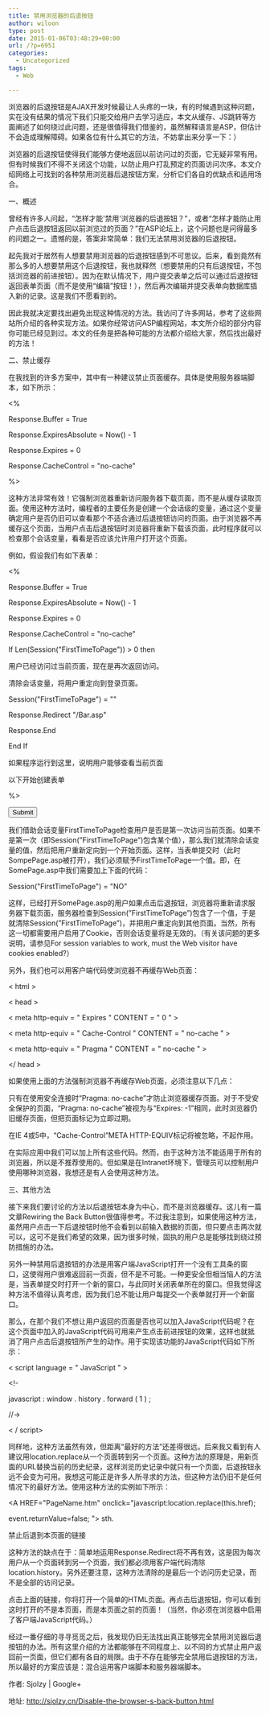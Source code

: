 ```yaml
---
title: 禁用浏览器的后退按钮
author: wiloon
type: post
date: 2015-01-06T03:48:29+00:00
url: /?p=6951
categories:
  - Uncategorized
tags:
  - Web

---
```

浏览器的后退按钮是AJAX开发时候最让人头疼的一块，有的时候遇到这种问题，实在没有结果的情况下我们只能交给用户去学习适应，本文从缓存、JS跳转等方面阐述了如何绕过此问题，还是很值得我们借鉴的，虽然解释语言是ASP，但估计不会造成理解障碍。如果各位有什么其它的方法，不妨拿出来分享一下：）


浏览器的后退按钮使得我们能够方便地返回以前访问过的页面，它无疑非常有用。但有时候我们不得不关闭这个功能，以防止用户打乱预定的页面访问次序。本文介绍网络上可找到的各种禁用浏览器后退按钮方案，分析它们各自的优缺点和适用场合。

一、概述

曾经有许多人问起，“怎样才能'禁用'浏览器的后退按钮？”，或者“怎样才能防止用户点击后退按钮返回以前浏览过的页面？”在ASP论坛上，这个问题也是问得最多的问题之一。遗憾的是，答案非常简单：我们无法禁用浏览器的后退按钮。

起先我对于居然有人想要禁用浏览器的后退按钮感到不可思议。后来，看到竟然有那么多的人想要禁用这个后退按钮，我也就释然（想要禁用的只有后退按钮，不包括浏览器的前进按钮）。因为在默认情况下，用户提交表单之后可以通过后退按钮返回表单页面（而不是使用“编辑”按钮！），然后再次编辑并提交表单向数据库插入新的记录。这是我们不愿看到的。

因此我就决定要找出避免出现这种情况的方法。我访问了许多网站，参考了这些网站所介绍的各种实现方法。如果你经常访问ASP编程网站，本文所介绍的部分内容你可能已经见到过。本文的任务是把各种可能的方法都介绍给大家，然后找出最好的方法！

二、禁止缓存

在我找到的许多方案中，其中有一种建议禁止页面缓存。具体是使用服务器端脚本，如下所示：

<%
  
Response.Buffer = True
  
Response.ExpiresAbsolute = Now() - 1
  
Response.Expires = 0
  
Response.CacheControl = "no-cache"
  
%>
  
这种方法非常有效！它强制浏览器重新访问服务器下载页面，而不是从缓存读取页面。使用这种方法时，编程者的主要任务是创建一个会话级的变量，通过这个变量确定用户是否仍旧可以查看那个不适合通过后退按钮访问的页面。由于浏览器不再缓存这个页面，当用户点击后退按钮时浏览器将重新下载该页面，此时程序就可以检查那个会话变量，看看是否应该允许用户打开这个页面。

例如，假设我们有如下表单：

<%
  
Response.Buffer = True
  
Response.ExpiresAbsolute = Now() - 1
  
Response.Expires = 0
  
Response.CacheControl = "no-cache"

If Len(Session("FirstTimeToPage")) > 0 then
  
用户已经访问过当前页面，现在是再次返回访问。

清除会话变量，将用户重定向到登录页面。

Session("FirstTimeToPage") = ""
  
Response.Redirect "/Bar.asp"
  
Response.End
  
End If
  
如果程序运行到这里，说明用户能够查看当前页面

以下开始创建表单

%>
  
<form method=post action="SomePage.asp">
  
<input type=submit>
  
</form>
  
我们借助会话变量FirstTimeToPage检查用户是否是第一次访问当前页面。如果不是第一次（即Session(”FirstTimeToPage”)包含某个值），那么我们就清除会话变量的值，然后把用户重新定向到一个开始页面。这样，当表单提交时（此时SompePage.asp被打开），我们必须赋予FirstTimeToPage一个值。即，在SomePage.asp中我们需要加上下面的代码：

Session("FirstTimeToPage") = "NO"
  
这样，已经打开SomePage.asp的用户如果点击后退按钮，浏览器将重新请求服务器下载页面，服务器检查到Session(”FirstTimeToPage”)包含了一个值，于是就清除Session(”FirstTimeToPage”)，并把用户重定向到其他页面。当然，所有这一切都需要用户启用了Cookie，否则会话变量将是无效的。（有关该问题的更多说明，请参见For session variables to work, must the Web visitor have cookies enabled?）

另外，我们也可以用客户端代码使浏览器不再缓存Web页面：

< html >
  
< head >
  
< meta http-equiv = " Expires " CONTENT = " 0 " >
  
< meta http-equiv = " Cache-Control " CONTENT = " no-cache " >
  
< meta http-equiv = " Pragma " CONTENT = " no-cache " >
  
</ head >
  
如果使用上面的方法强制浏览器不再缓存Web页面，必须注意以下几点：

只有在使用安全连接时“Pragma: no-cache”才防止浏览器缓存页面。对于不受安全保护的页面，“Pragma: no-cache”被视为与“Expires: -1”相同，此时浏览器仍旧缓存页面，但把页面标记为立即过期。
  
在IE 4或5中，“Cache-Control”META HTTP-EQUIV标记将被忽略，不起作用。
  
在实际应用中我们可以加上所有这些代码。然而，由于这种方法不能适用于所有的浏览器，所以是不推荐使用的。但如果是在Intranet环境下，管理员可以控制用户使用哪种浏览器，我想还是有人会使用这种方法。

三、其他方法

接下来我们要讨论的方法以后退按钮本身为中心，而不是浏览器缓存。这儿有一篇文章Rewiring the Back Button很值得参考。不过我注意到，如果使用这种方法，虽然用户点击一下后退按钮时他不会看到以前输入数据的页面，但只要点击两次就可以，这可不是我们希望的效果，因为很多时候，固执的用户总是能够找到绕过预防措施的办法。

另外一种禁用后退按钮的办法是用客户端JavaScript打开一个没有工具条的窗口，这使得用户很难返回前一页面，但不是不可能。一种更安全但相当恼人的方法是，当表单提交时打开一个新的窗口，与此同时关闭表单所在的窗口。但我觉得这种方法不值得认真考虑，因为我们总不能让用户每提交一个表单就打开一个新窗口。

那么，在那个我们不想让用户返回的页面是否也可以加入JavaScript代码呢？在这个页面中加入的JavaScript代码可用来产生点击前进按钮的效果，这样也就抵消了用户点击后退按钮所产生的动作。用于实现该功能的JavaScript代码如下所示：

< script language = " JavaScript " >
  
<!-
  
javascript : window . history . forward ( 1 ) ;
  
//->
  
< / script>
  
同样地，这种方法虽然有效，但距离“最好的方法”还差得很远。后来我又看到有人建议用location.replace从一个页面转到另一个页面。这种方法的原理是，用新页面的URL替换当前的历史纪录，这样浏览历史记录中就只有一个页面，后退按钮永远不会变为可用。我想这可能正是许多人所寻求的方法，但这种方法仍旧不是任何情况下的最好方法。使用这种方法的实例如下所示：

<A HREF="PageName.htm" onclick="javascript:location.replace(this.href);

event.returnValue=false; "> sth.</a>
  
禁止后退到本页面的链接

这种方法的缺点在于：简单地运用Response.Redirect将不再有效，这是因为每次用户从一个页面转到另一个页面，我们都必须用客户端代码清除location.history。另外还要注意，这种方法清除的是最后一个访问历史记录，而不是全部的访问记录。

点击上面的链接，你将打开一个简单的HTML页面。再点击后退按钮，你可以看到这时打开的不是本页面，而是本页面之前的页面！（当然，你必须在浏览器中启用了客户端JavaScript代码。）

经过一番仔细的寻寻觅觅之后，我发现仍旧无法找出真正能够完全禁用浏览器后退按钮的办法。所有这里介绍的方法都能够在不同程度上、以不同的方式禁止用户返回前一页面，但它们都有各自的局限。由于不存在能够完全禁用后退按钮的方法，所以最好的方案应该是：混合运用客户端脚本和服务器端脚本。

作者: Sjolzy | Google+
  
地址: http://sjolzy.cn/Disable-the-browser-s-back-button.html

